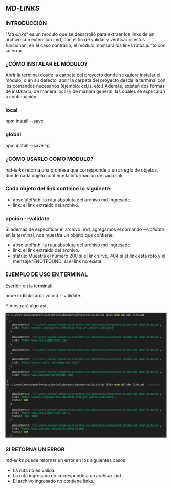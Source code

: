 ## *MD-LINKS*


### INTRODUCCIÓN

"*Md-links*" es un modulo que se desarrolló para extraer los links de un archivo con extensión .md, con el fin de validar y verificar si éstos funcionan, en el caso contrario, el módulo mostrará los links rotos junto con su error. 

### ¿CÓMO INSTALAR EL MÓDULO?
Abrir la terminal desde la carpeta del proyecto donde se quiere instalar el módulo, o en su defecto, abrir la carpeta del proyecto desde la terminal con los comandos necesarios (ejemplo: cd,ls, etc.)
Además, existen dos formas de instalarlo, de manera local y de manera general, las cuales se explicarán a continuación:

### local

npm install --save 

### global

npm install --save  -g


### ¿CÓMO USARLO COMO MÓDULO?
*md-links* retorna una promesa que corresponde a un arreglo de objetos, donde cada objeto contiene la información de cada link.

### Cada objeto del link contiene lo siguiente:

  - absolutePath: la ruta absoluta del archivo md ingresado.
  - link: el link extraido del archivo. 

### opción --validate

Si además de especificar el archivo .md, agregamos el comando *--validate* en la terminal, nos muestra un objeto que contiene:

  - absolutePath: la ruta absoluta del archivo md ingresado.
  - link: el link extraido del archivo. 
  - status: Muestra el número 200 si el link sirve, 404 si el link está roto y el mensaje 'ENOTFOUND' si el link no existe. 


### EJEMPLO DE USO EN TERMINAL

Escribir en la terminal:

node mdlinks archivo.md --validate.

Y mostrará algo así:

![mdLinks](http//../img/objeto.png)

### SI RETORNA UN ERROR

*md-links* puede retornar un error en los siguientes casos:

* La ruta no es valida.
* La ruta ingresada no corresponde a un archivo .md
* El archivo ingresado no contiene links.